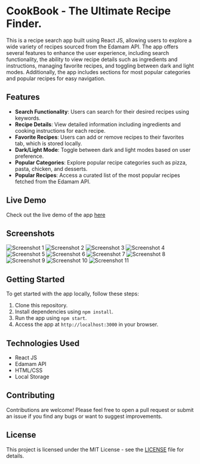 # CookBook - The Ultimate Recipe Finder.

This is a recipe search app built using React JS, allowing users to explore a wide variety of recipes sourced from the Edamam API. The app offers several features to enhance the user experience, including search functionality, the ability to view recipe details such as ingredients and instructions, managing favorite recipes, and toggling between dark and light modes. Additionally, the app includes sections for most popular categories and popular recipes for easy navigation.

## Features

- **Search Functionality**: Users can search for their desired recipes using keywords.
- **Recipe Details**: View detailed information including ingredients and cooking instructions for each recipe.
- **Favorite Recipes**: Users can add or remove recipes to their favorites tab, which is stored locally.
- **Dark/Light Mode**: Toggle between dark and light modes based on user preference.
- **Popular Categories**: Explore popular recipe categories such as pizza, pasta, chicken, and desserts.
- **Popular Recipes**: Access a curated list of the most popular recipes fetched from the Edamam API.

## Live Demo

Check out the live demo of the app [here](https://recipe-search-app-wine.vercel.app/)

## Screenshots

![Screenshot 1](./src/assets/Screenshot%20(26).png)
![Screenshot 2](./src/assets/Screenshot%20(27).png)
![Screenshot 3](./src/assets/Screenshot%20(28).png)
![Screenshot 4](./src/assets/Screenshot%20(29).png)
![Screenshot 5](./src/assets/Screenshot%20(30).png)
![Screenshot 6](./src/assets/Screenshot%20(31).png)
![Screenshot 7](./src/assets/Screenshot%20(32).png)
![Screenshot 8](./src/assets/Screenshot%20(33).png)
![Screenshot 9](./src/assets/Screenshot%20(34).png)
![Screenshot 10](./src/assets/Screenshot%20(35).png)
![Screenshot 11](./src/assets/Screenshot%20(36).png)


## Getting Started

To get started with the app locally, follow these steps:

1. Clone this repository.
2. Install dependencies using `npm install`.
3. Run the app using `npm start`.
4. Access the app at `http://localhost:3000` in your browser.

## Technologies Used

- React JS
- Edamam API
- HTML/CSS
- Local Storage

## Contributing

Contributions are welcome! Please feel free to open a pull request or submit an issue if you find any bugs or want to suggest improvements.

## License

This project is licensed under the MIT License - see the [LICENSE](LICENSE) file for details.
